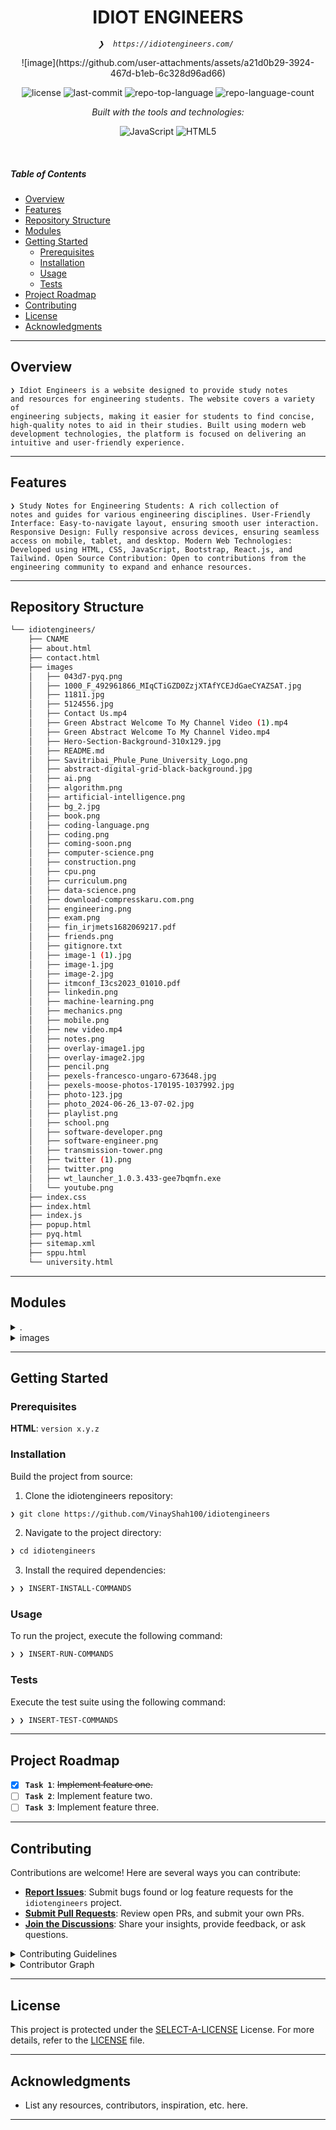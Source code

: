 
<p align="center">
    <h1 align="center">IDIOT  ENGINEERS</h1>
</p>
<p align="center">
    <em><code>❯  https://idiotengineers.com/ </code></em>
</p>
<p align="center">
  ![image](https://github.com/user-attachments/assets/a21d0b29-3924-467d-b1eb-6c328d96ad66)

</p>

<p align="center">
	<img src="https://img.shields.io/github/license/VinayShah100/idiotengineers?style=flat&logo=opensourceinitiative&logoColor=white&color=0080ff" alt="license">
	<img src="https://img.shields.io/github/last-commit/VinayShah100/idiotengineers?style=flat&logo=git&logoColor=white&color=0080ff" alt="last-commit">
	<img src="https://img.shields.io/github/languages/top/VinayShah100/idiotengineers?style=flat&color=0080ff" alt="repo-top-language">
	<img src="https://img.shields.io/github/languages/count/VinayShah100/idiotengineers?style=flat&color=0080ff" alt="repo-language-count">
</p>
<p align="center">
		<em>Built with the tools and technologies:</em>
</p>
<p align="center">
	<img src="https://img.shields.io/badge/JavaScript-F7DF1E.svg?style=flat&logo=JavaScript&logoColor=black" alt="JavaScript">
	<img src="https://img.shields.io/badge/HTML5-E34F26.svg?style=flat&logo=HTML5&logoColor=white" alt="HTML5">
</p>

<br>

#####  Table of Contents

- [ Overview](#-overview)
- [ Features](#-features)
- [ Repository Structure](#-repository-structure)
- [ Modules](#-modules)
- [ Getting Started](#-getting-started)
    - [ Prerequisites](#-prerequisites)
    - [ Installation](#-installation)
    - [ Usage](#-usage)
    - [ Tests](#-tests)
- [ Project Roadmap](#-project-roadmap)
- [ Contributing](#-contributing)
- [ License](#-license)
- [ Acknowledgments](#-acknowledgments)

---

##  Overview

<code>❯ Idiot Engineers is a website designed to provide study notes and resources for engineering students. The website covers a variety of engineering subjects, making it easier for students to find concise, high-quality notes to aid in their studies. Built using modern web development technologies, the platform is focused on delivering an intuitive and user-friendly experience.</code>

---

##  Features

<code>❯ Study Notes for Engineering Students: A rich collection of notes and guides for various engineering disciplines.
User-Friendly Interface: Easy-to-navigate layout, ensuring smooth user interaction.
Responsive Design: Fully responsive across devices, ensuring seamless access on mobile, tablet, and desktop.
Modern Web Technologies: Developed using HTML, CSS, JavaScript, Bootstrap, React.js, and Tailwind.
Open Source Contribution: Open to contributions from the engineering community to expand and enhance resources.</code>

---

##  Repository Structure

```sh
└── idiotengineers/
    ├── CNAME
    ├── about.html
    ├── contact.html
    ├── images
    │   ├── 043d7-pyq.png
    │   ├── 1000_F_492961866_MIqCTiGZD0ZzjXTAfYCEJdGaeCYAZSAT.jpg
    │   ├── 11811.jpg
    │   ├── 5124556.jpg
    │   ├── Contact Us.mp4
    │   ├── Green Abstract Welcome To My Channel Video (1).mp4
    │   ├── Green Abstract Welcome To My Channel Video.mp4
    │   ├── Hero-Section-Background-310x129.jpg
    │   ├── README.md
    │   ├── Savitribai_Phule_Pune_University_Logo.png
    │   ├── abstract-digital-grid-black-background.jpg
    │   ├── ai.png
    │   ├── algorithm.png
    │   ├── artificial-intelligence.png
    │   ├── bg_2.jpg
    │   ├── book.png
    │   ├── coding-language.png
    │   ├── coding.png
    │   ├── coming-soon.png
    │   ├── computer-science.png
    │   ├── construction.png
    │   ├── cpu.png
    │   ├── curriculum.png
    │   ├── data-science.png
    │   ├── download-compresskaru.com.png
    │   ├── engineering.png
    │   ├── exam.png
    │   ├── fin_irjmets1682069217.pdf
    │   ├── friends.png
    │   ├── gitignore.txt
    │   ├── image-1 (1).jpg
    │   ├── image-1.jpg
    │   ├── image-2.jpg
    │   ├── itmconf_I3cs2023_01010.pdf
    │   ├── linkedin.png
    │   ├── machine-learning.png
    │   ├── mechanics.png
    │   ├── mobile.png
    │   ├── new video.mp4
    │   ├── notes.png
    │   ├── overlay-image1.jpg
    │   ├── overlay-image2.jpg
    │   ├── pencil.png
    │   ├── pexels-francesco-ungaro-673648.jpg
    │   ├── pexels-moose-photos-170195-1037992.jpg
    │   ├── photo-123.jpg
    │   ├── photo_2024-06-26_13-07-02.jpg
    │   ├── playlist.png
    │   ├── school.png
    │   ├── software-developer.png
    │   ├── software-engineer.png
    │   ├── transmission-tower.png
    │   ├── twitter (1).png
    │   ├── twitter.png
    │   ├── wt_launcher_1.0.3.433-gee7bqmfn.exe
    │   └── youtube.png
    ├── index.css
    ├── index.html
    ├── index.js
    ├── popup.html
    ├── pyq.html
    ├── sitemap.xml
    ├── sppu.html
    └── university.html
```

---

##  Modules

<details closed><summary>.</summary>

| File | Summary |
| --- | --- |
| [CNAME](https://github.com/VinayShah100/idiotengineers/blob/main/CNAME) | <code>❯ REPLACE-ME</code> |
| [contact.html](https://github.com/VinayShah100/idiotengineers/blob/main/contact.html) | <code>❯ REPLACE-ME</code> |
| [index.html](https://github.com/VinayShah100/idiotengineers/blob/main/index.html) | <code>❯ REPLACE-ME</code> |
| [sppu.html](https://github.com/VinayShah100/idiotengineers/blob/main/sppu.html) | <code>❯ REPLACE-ME</code> |
| [index.js](https://github.com/VinayShah100/idiotengineers/blob/main/index.js) | <code>❯ REPLACE-ME</code> |
| [index.css](https://github.com/VinayShah100/idiotengineers/blob/main/index.css) | <code>❯ REPLACE-ME</code> |
| [about.html](https://github.com/VinayShah100/idiotengineers/blob/main/about.html) | <code>❯ REPLACE-ME</code> |
| [pyq.html](https://github.com/VinayShah100/idiotengineers/blob/main/pyq.html) | <code>❯ REPLACE-ME</code> |
| [popup.html](https://github.com/VinayShah100/idiotengineers/blob/main/popup.html) | <code>❯ REPLACE-ME</code> |
| [university.html](https://github.com/VinayShah100/idiotengineers/blob/main/university.html) | <code>❯ REPLACE-ME</code> |

</details>

<details closed><summary>images</summary>

| File | Summary |
| --- | --- |
| [gitignore.txt](https://github.com/VinayShah100/idiotengineers/blob/main/images/gitignore.txt) | <code>❯ REPLACE-ME</code> |

</details>

---

##  Getting Started

###  Prerequisites

**HTML**: `version x.y.z`

###  Installation

Build the project from source:

1. Clone the idiotengineers repository:
```sh
❯ git clone https://github.com/VinayShah100/idiotengineers
```

2. Navigate to the project directory:
```sh
❯ cd idiotengineers
```

3. Install the required dependencies:
```sh
❯ ❯ INSERT-INSTALL-COMMANDS
```

###  Usage

To run the project, execute the following command:

```sh
❯ ❯ INSERT-RUN-COMMANDS
```

###  Tests

Execute the test suite using the following command:

```sh
❯ ❯ INSERT-TEST-COMMANDS
```

---

##  Project Roadmap

- [X] **`Task 1`**: <strike>Implement feature one.</strike>
- [ ] **`Task 2`**: Implement feature two.
- [ ] **`Task 3`**: Implement feature three.

---

##  Contributing

Contributions are welcome! Here are several ways you can contribute:

- **[Report Issues](https://github.com/VinayShah100/idiotengineers/issues)**: Submit bugs found or log feature requests for the `idiotengineers` project.
- **[Submit Pull Requests](https://github.com/VinayShah100/idiotengineers/blob/main/CONTRIBUTING.md)**: Review open PRs, and submit your own PRs.
- **[Join the Discussions](https://github.com/VinayShah100/idiotengineers/discussions)**: Share your insights, provide feedback, or ask questions.

<details closed>
<summary>Contributing Guidelines</summary>

1. **Fork the Repository**: Start by forking the project repository to your github account.
2. **Clone Locally**: Clone the forked repository to your local machine using a git client.
   ```sh
   git clone https://github.com/VinayShah100/idiotengineers
   ```
3. **Create a New Branch**: Always work on a new branch, giving it a descriptive name.
   ```sh
   git checkout -b new-feature-x
   ```
4. **Make Your Changes**: Develop and test your changes locally.
5. **Commit Your Changes**: Commit with a clear message describing your updates.
   ```sh
   git commit -m 'Implemented new feature x.'
   ```
6. **Push to github**: Push the changes to your forked repository.
   ```sh
   git push origin new-feature-x
   ```
7. **Submit a Pull Request**: Create a PR against the original project repository. Clearly describe the changes and their motivations.
8. **Review**: Once your PR is reviewed and approved, it will be merged into the main branch. Congratulations on your contribution!
</details>

<details closed>
<summary>Contributor Graph</summary>
<br>
<p align="left">
   <a href="https://github.com{/VinayShah100/idiotengineers/}graphs/contributors">
      <img src="https://contrib.rocks/image?repo=VinayShah100/idiotengineers">
   </a>
</p>
</details>

---

##  License

This project is protected under the [SELECT-A-LICENSE](https://choosealicense.com/licenses) License. For more details, refer to the [LICENSE](https://choosealicense.com/licenses/) file.

---

##  Acknowledgments

- List any resources, contributors, inspiration, etc. here.

---
